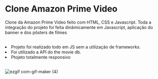 <h1>Clone Amazon Prime Video</h1>
 <p> Clone da Amazon Prime Video feito com HTML, CSS e Javascript. Toda a integração do projeto foi feita dinâmicamente em Javascript, aplicação do banner e dos pôsters de filmes</p><br>
 <li>Projeto foi realizado todo em JS sem a utilização de frameworks. </li>
 <li>Foi utilizado a API do the movie db.</li>
 <li>Ptojeto totalmente responsivo</li> 
<br>

![ezgif com-gif-maker (4)](https://user-images.githubusercontent.com/95317866/161389600-8b8a20dd-996f-4f7f-a335-18354510448a.gif)

